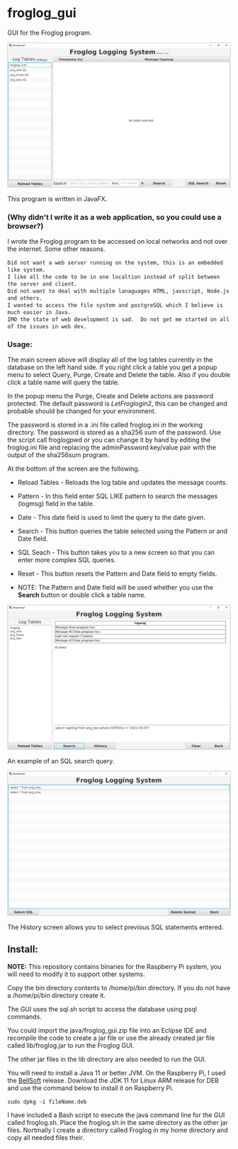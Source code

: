 # froglog_gui
GUI for the Froglog program.

![Main Screen](images/main.png)

This program is written in JavaFX.

### (Why didn't I write it as a web application, so you could use a browser?)

I wrote the Froglog program to be accessed on local networks and not over the internet.  Some other reasons.

	Did not want a web server running on the system, this is an embedded like system.
	I like all the code to be in one localtion instead of split between the server and client.
	Did not want to deal with multiple lanaguages HTML, javscript, Node.js and others.
	I wanted to access the file system and postgreSQL which I believe is much easier in Java.
	IMO the state of web development is sad.  Do not get me started on all of the issues in web dev.

### Usage:

The main screen above will display all of the log tables currently in the database on the left hand side.  If you right click a table you get a popup menu to select Query, Purge, Create and Delete the table.  Also if you double click a table name will query the table.

In the popup menu the Purge, Create and Delete actions are password protected.  The default password is _LetFroglogin2_, this can be changed and probable should be changed for your environment.

The password is stored in a .ini file called froglog.ini in the working directory.  The password is stored as a sha256 sum of the password.  Use the script call froglogpwd or you can change it by hand by editing the froglog.ini file and replacing the adminPassword key/value pair with the output of the sha256sum program.

At the bottom of the screen are the following.

- Reload Tables - Reloads the log table and updates the message counts.
- Pattern - In this field enter SQL LIKE pattern to search the messages (logmsg) field in the table.
- Date - This date field is used to limit the query to the date given.
- Search - This button queries the table selected using the Pattern or and Date field.

- SQL Seach - This button takes you to a new screen so that you can enter more complex SQL queries.
- Reset - This button resets the Pattern and Date field to empty fields.

- NOTE: The Pattern and Date field will be used whether you use the **Search** button or double click a table name.

![Search Example](images/search_example.png)

An example of an SQL search query.

![History](images/sql_history.png)

The History screen allows you to select previous SQL statements entered.

## Install:

**NOTE:** This repository contains binaries for the Raspberry Pi system, you will need to modify it to support other systems.

Copy the bin directory contents to /home/pi/bin directory.  If you do not have a /home/pi/bin directory create it.

The GUI uses the sql.sh script to access the database using psql commands.

You could import the java/froglog_gui.zip file into an Eclipse IDE and recompile the code to create a jar file or use the already created jar file called lib/froglog.jar to run the Froglog GUI.

The other jar files in the lib directory are also needed to run the GUI.

You will need to install a Java 11 or better JVM.  On the Raspberry Pi, I used the [BellSoft](https://bell-sw.com/) release.  Download the JDK 11 for Linux ARM release for DEB and use the command below to install it on Raspberry Pi.

	sudo dpkg -i fileName.deb

I have included a Bash script to execute the java command line for the GUI called froglog.sh.  Place the froglog.sh in the same directory as the other jar files.  Nortmally I create a directory called Froglog in my home directory and copy all needed files their.
